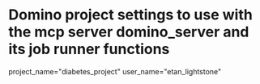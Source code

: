 # Domino project settings to use with the mcp server domino_server and its job runner functions
project_name="diabetes_project"
user_name="etan_lightstone"
